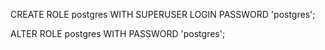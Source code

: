 CREATE ROLE postgres WITH SUPERUSER LOGIN PASSWORD 'postgres';

ALTER ROLE postgres WITH PASSWORD 'postgres';



